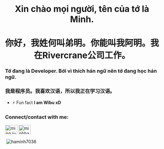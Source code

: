 <h1 align="center">Xin chào mọi người, tên của tớ là Minh.</h1>
<h1 align="center">你好，我姓何叫弟明。你能叫我阿明。我在Rivercrane公司工作。</h1>
<h3 align="left">Tớ đang là Developer. Bởi vì thích hán ngữ nên tớ đang học hán ngữ.</h3>
<h3 align="left">我是程序员。我喜欢汉语，所以我正在学习汉语。</h3>

- ⚡ Fun fact **I am Wibu xD**

<h3 align="left">Connect/contact with me:</h3>
<p align="left">
<a href="https://fb.com/ming.justina.9" target="blank"><img align="center" src="https://cdn.jsdelivr.net/npm/simple-icons@3.0.1/icons/facebook.svg" alt="ming.justina.9" height="30" width="40" /></a>
<a href="mailto:minhha7036@gmail.com" target="blank"><img align="center" src="https://cdn.jsdelivr.net/npm/simple-icons@3.0.1/icons/gmail.svg" alt="minhha7036@gmail.com" height="30" width="40" /></a>
</p>


<p>&nbsp;<img align="center" src="https://github-readme-stats.vercel.app/api?username=haminh7036&hide=contribs,prs&count_private=true&show_icons=true&hide_rank=true" alt="haminh7036" /></p>
